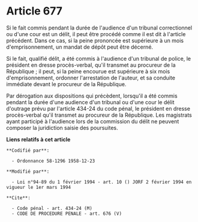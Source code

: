 # Article 677

Si le fait commis pendant la durée de l'audience d'un tribunal correctionnel ou d'une cour est un délit, il peut être procédé
comme il est dit à l'article précédent. Dans ce cas, si la peine prononcée est supérieure à un mois d'emprisonnement, un
mandat de dépôt peut être décerné.

Si le fait, qualifié délit, a été commis à l'audience d'un tribunal de police, le président en dresse procès-verbal, qu'il
transmet au procureur de la République ; il peut, si la peine encourue est supérieure à six mois d'emprisonnement, ordonner
l'arrestation de l'auteur, et sa conduite immédiate devant le procureur de la République.

Par dérogation aux dispositions qui précèdent, lorsqu'il a été commis pendant la durée d'une audience d'un tribunal ou d'une
cour le délit d'outrage prévu par l'article 434-24 du code pénal, le président en dresse procès-verbal qu'il transmet au
procureur de la République. Les magistrats ayant participé à l'audience lors de la commission du délit ne peuvent composer la
juridiction saisie des poursuites.

**Liens relatifs à cet article**

	**Codifié par**:

	  - Ordonnance 58-1296 1958-12-23

	**Modifié par**:

	  - Loi n°94-89 du 1 février 1994 - art. 10 () JORF 2 février 1994 en vigueur le 1er mars 1994

	**Cite**:

	  - Code pénal - art. 434-24 (M)
	  - CODE DE PROCEDURE PENALE - art. 676 (V)
